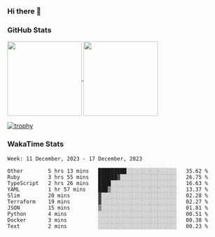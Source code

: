 ### Hi there 👋

### GitHub Stats

<a href="https://github.com/anuraghazra/github-readme-stats">
  <img align="center" height="170px" src="https://github-readme-stats.vercel.app/api/top-langs/?username=tksfjt1024&layout=compact&count_private=true&show_icons=true&show_icons=true&theme=graywhite" />
</a>
<a href="https://github.com/anuraghazra/github-readme-stats">
  <img align="center" height="170px" src="https://github-readme-stats.vercel.app/api?username=tksfjt1024&count_private=true&show_icons=true&show_icons=true&theme=graywhite" />
</a>

[![trophy](https://github-profile-trophy.vercel.app/?username=tksfjt1024)](https://github.com/ryo-ma/github-profile-trophy)

### WakaTime Stats

<!--START_SECTION:waka-->
```text
Week: 11 December, 2023 - 17 December, 2023

Other        5 hrs 13 mins   █████████░░░░░░░░░░░░░░░░   35.62 % 
Ruby         3 hrs 55 mins   ██████▓░░░░░░░░░░░░░░░░░░   26.75 % 
TypeScript   2 hrs 26 mins   ████░░░░░░░░░░░░░░░░░░░░░   16.63 % 
YAML         1 hr 57 mins    ███▒░░░░░░░░░░░░░░░░░░░░░   13.37 % 
Slim         20 mins         ▓░░░░░░░░░░░░░░░░░░░░░░░░   02.28 % 
Terraform    19 mins         ▓░░░░░░░░░░░░░░░░░░░░░░░░   02.27 % 
JSON         15 mins         ▒░░░░░░░░░░░░░░░░░░░░░░░░   01.81 % 
Python       4 mins          ░░░░░░░░░░░░░░░░░░░░░░░░░   00.51 % 
Docker       3 mins          ░░░░░░░░░░░░░░░░░░░░░░░░░   00.38 % 
Text         2 mins          ░░░░░░░░░░░░░░░░░░░░░░░░░   00.23 % 
```
<!--END_SECTION:waka-->
